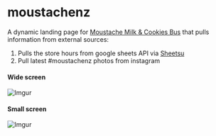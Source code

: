 # moustachenz

A dynamic landing page for [Moustache Milk & Cookies Bus][feb5ffbd] that pulls information from external sources:

  [feb5ffbd]: https://www.facebook.com/MoustacheNZ "Moustache"

1. Pulls the store hours from google sheets API via [Sheetsu][3eca5a45]
2. Pull latest #moustachenz photos from instagram

  [3eca5a45]: https://sheetsu.com/your-apis "Sheetsu"

#### Wide screen
![Imgur](http://i.imgur.com/RfMmO4s.jpg)

#### Small screen
![Imgur](http://i.imgur.com/uryYLfq.jpg)
